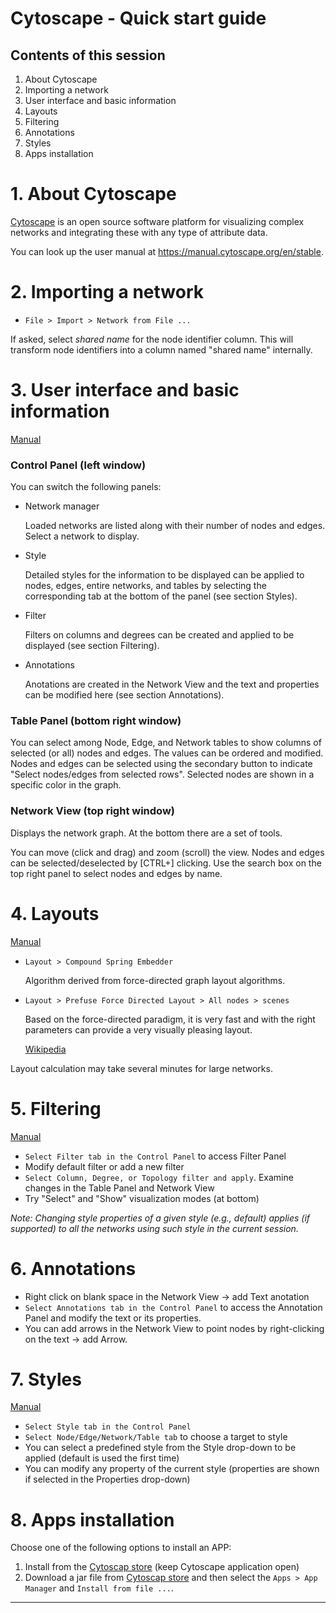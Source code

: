 # Cytoscape - Quick start guide

## Contents of this session

1. About Cytoscape
2. Importing a network
3. User interface and basic information
4. Layouts
5. Filtering
6. Annotations
7. Styles
8. Apps installation

# 1. About Cytoscape

[Cytoscape](http://www.cytoscape.org/) is an open source software platform for visualizing complex networks and integrating these with any type of attribute data.

You can look up the user manual at https://manual.cytoscape.org/en/stable.

# 2. Importing a network

* `File > Import > Network from File ...`

If asked, select *shared name* for the node identifier column. This will transform node identifiers into a column named "shared name" internally.

# 3. User interface and basic information

[Manual](https://manual.cytoscape.org/en/stable/Quick_Tour_of_Cytoscape.html#basic-features)

### Control Panel (left window)

 You can switch the following panels:

* Network manager

    Loaded networks are listed along with their number of nodes and edges. Select a network to display.

* Style

    Detailed styles for the information to be displayed can be applied to nodes, edges, entire networks, and tables by selecting the corresponding tab at the bottom of the panel (see section Styles).

* Filter

    Filters on columns and degrees can be created and applied to be displayed (see section Filtering).

* Annotations

    Anotations are created in the Network View and the text and properties can be modified here (see section Annotations).

### Table Panel (bottom right window)

You can select among Node, Edge, and Network tables to show columns of selected (or all) nodes and edges. The values can be ordered and modified. Nodes and edges can be selected using the secondary button to indicate "Select nodes/edges from selected rows". Selected nodes are shown in a specific color in the graph.

### Network View (top right window)

Displays the network graph. At the bottom there are a set of tools. 

You can move (click and drag) and zoom (scroll) the view. Nodes and edges can be selected/deselected by [CTRL+] clicking. Use the search box on the top right panel to select nodes and edges by name. 

# 4. Layouts

[Manual](https://manual.cytoscape.org/en/stable/Navigation_and_Layout.html?highlight=layouts#automatic-layout-algorithms)

* `Layout > Compound Spring Embedder`

    Algorithm derived from force-directed graph layout algorithms.

* `Layout > Prefuse Force Directed Layout > All nodes > scenes` 

    Based on the force-directed paradigm, it is very fast and with the right parameters can provide a very visually pleasing layout.

    [Wikipedia](https://en.wikipedia.org/wiki/Force-directed_graph_drawing)

Layout calculation may take several minutes for large networks.

# 5. Filtering

[Manual](https://manual.cytoscape.org/en/stable/Finding_and_Filtering_Nodes_and_Edges.html#filters)

* `Select Filter tab in the Control Panel` to access Filter Panel
* Modify default filter or add a new filter
* `Select Column, Degree, or Topology filter and apply`. Examine changes in the Table Panel and Network View
* Try "Select" and "Show" visualization modes (at bottom)

*Note: Changing style properties of a given style (e.g., default) applies (if supported) to all the networks using such style in the current session.*

# 6. Annotations

* Right click on blank space in the Network View -> add Text anotation
* `Select Annotations tab in the Control Panel` to access the Annotation Panel and modify the text or its properties.
* You can add arrows in the Network View to point nodes by right-clicking on the text -> add Arrow.

# 7. Styles

[Manual](https://manual.cytoscape.org/en/stable/Styles.html)

* `Select Style tab in the Control Panel`
* `Select Node/Edge/Network/Table tab` to choose a target to style
* You can select a predefined style from the Style drop-down to be applied (default is used the first time)
* You can modify any property of the current style (properties are shown if selected in the Properties drop-down)

# 8. Apps installation

Choose one of the following options to install an APP:

1. Install from the [Cytoscap store](https://apps.cytoscape.org/apps) (keep Cytoscape application open)
1. Download a jar file from [Cytoscap store](https://apps.cytoscape.org/apps) and then select the ``Apps > App Manager`` and ``Install from file ...``.

---------------------------------------------------------------------------------



